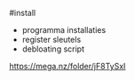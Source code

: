 #install
- programma installaties
- register sleutels
- debloating script

https://mega.nz/folder/jF8TySxI
